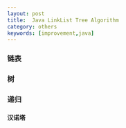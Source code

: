 ```yaml
---
layout: post
title:  Java LinkList Tree Algorithm
category: others
keywords: [improvement,java]
---
```


### 链表


### 树

### 递归

#### 汉诺塔